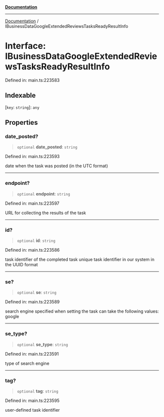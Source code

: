 [**Documentation**](../README.md)

***

[Documentation](../README.md) / IBusinessDataGoogleExtendedReviewsTasksReadyResultInfo

# Interface: IBusinessDataGoogleExtendedReviewsTasksReadyResultInfo

Defined in: main.ts:223583

## Indexable

\[`key`: `string`\]: `any`

## Properties

### date\_posted?

> `optional` **date\_posted**: `string`

Defined in: main.ts:223593

date when the task was posted (in the UTC format)

***

### endpoint?

> `optional` **endpoint**: `string`

Defined in: main.ts:223597

URL for collecting the results of the task

***

### id?

> `optional` **id**: `string`

Defined in: main.ts:223586

task identifier of the completed task
unique task identifier in our system in the UUID format

***

### se?

> `optional` **se**: `string`

Defined in: main.ts:223589

search engine specified when setting the task
can take the following values: google

***

### se\_type?

> `optional` **se\_type**: `string`

Defined in: main.ts:223591

type of search engine

***

### tag?

> `optional` **tag**: `string`

Defined in: main.ts:223595

user-defined task identifier
